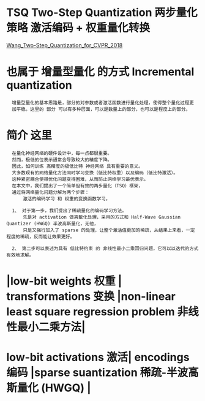 # TSQ Two-Step Quantization 两步量化策略  激活编码 + 权重量化转换
[Wang_Two-Step_Quantization_for_CVPR_2018](http://openaccess.thecvf.com/content_cvpr_2018/papers/Wang_Two-Step_Quantization_for_CVPR_2018_paper.pdf)

# 也属于 增量型量化 的方式 Incremental quantization 
      增量型量化的基本思路是，部分的对参数或者激活函数进⾏量化处理，使得整个量化过程更
      加平稳。这⾥的 部分 可以有多种层⾯，可以是数量上的部分，也可以是程度上的部分。

# 简介 这里
      在量化神经网络的硬件设计中，每一点都很重要。
      然而，极低的位表示通常会导致较大的精度下降。
      因此，如何训练 高精度的极低比特 神经网络 具有重要的意义。
      大多数现有的网络量化方法同时学习变换（低比特权重）以及编码（低比特激活）。
      这种紧密耦合使得优化问题变得困难，从而防止网络学习最优表示。
      在本文中，我们提出了一个简单但有效的两步量化（TSQ）框架，
      通过将网络量化问题分解为两个步骤：
          激活的编码学习 和 权重的变换函数学习。
          
      1、 对于第一步，我们提出了稀疏量化的编码学习方法。
          先是对 activation 做离散化处理，采⽤的⽅式和 Half-Wave Gaussian Quantizer (HWGQ) 半波高斯量化，⽆他，
          只是⼜强⾏加⼊了 sparse 的处理，让整个激活值更加的稀疏，从结果上来看，⼀定程度的稀疏，反⽽能让效果更好。
      
      2、 第二步可以表述为具有 低比特约束 的 非线性最小二乘回归问题，它可以以迭代的方式有效地求解。
      
 
# |low-bit weights 权重   | transformations 变换 |non-linear least square regression problem 非线性最小二乘方法|

# low-bit activations 激活| encodings 编码       |sparse suantization 稀疏-半波高斯量化 (HWGQ) |

